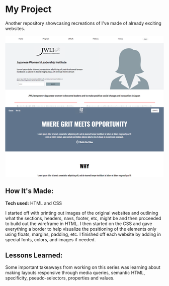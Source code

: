 # My Project
Another repository showcasing recreations of I've made of already exciting websites.

![alt tag](S1.png)
![alt tag](S2.png)

## How It's Made:

**Tech used:** HTML and CSS

I started off with printing out images of the original websites and outlining what the sections, headers, navs, footer, etc, might be and then proceeded to build out the wireframe in HTML. I then started on the CSS and gave everything a border to help visualize the positioning of the elements only using floats, margins, padding, etc. I finished off each website by adding in special fonts, colors, and images if needed.


## Lessons Learned:

Some important takeaways from working on this series was learning about making layouts responsive through media queries, semantic HTML, specificity, pseudo-selectors, properties and values.
